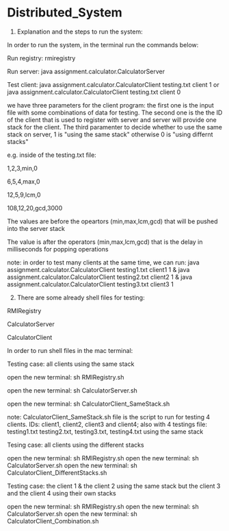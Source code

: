 # Distributed_System
1) Explanation and the steps to run the system:

In order to run the system, in the terminal run the commands below:

Run registry: rmiregistry 

Run server: java assignment.calculator.CalculatorServer

Test client: java assignment.calculator.CalculatorClient testing.txt client 1 
			or java assignment.calculator.CalculatorClient testing.txt client 0


we have three parameters for the client program: the first one is the input file with some combinations of data for testing. The second one is the the ID of the client that is used to register with server and server will provide one stack for the client. The third paramenter to decide whether to use the same stack on server, 1 is "using the same stack" otherwise 0 is "using differnt stacks"

e.g. inside of the testing.txt file:

1,2,3,min,0

6,5,4,max,0

12,5,9,lcm,0

108,12,20,gcd,3000

The values are before the opeartors (min,max,lcm,gcd) that will be pushed into the server stack

The value is after the operators (min,max,lcm,gcd) that is the delay in milliseconds for popping operations 

note: in order to test many clients at the same time, we can run: 
java assignment.calculator.CalculatorClient testing1.txt client1 1 & java assignment.calculator.CalculatorClient testing2.txt client2  1 & java assignment.calculator.CalculatorClient testing3.txt client3 1

2) There are some already shell files for testing:
   
RMIRegistry

CalculatorServer

CalculatorClient

In order to run shell files in the mac terminal:

Testing case: all clients using the same stack

open the new terminal: sh RMIRegistry.sh

open the new terminal: sh CalculatorServer.sh

open the new terminal: sh CalculatorClient_SameStack.sh

note: CalculatorClient_SameStack.sh file is the script to run for testing 4 clients.
IDs: client1, client2, client3 and client4; also with 4 testings file: testing1.txt
testing2.txt, testing3.txt, testing4.txt using the same stack 

Tesing case: all clients using the different stacks

open the new terminal: sh RMIRegistry.sh
open the new terminal: sh CalculatorServer.sh
open the new terminal: sh CalculatorClient_DifferentStacks.sh

Testing case:  the client 1 & the client 2 using the same stack but the client 3 and the client 4 using their own stacks

open the new terminal: sh RMIRegistry.sh
open the new terminal: sh CalculatorServer.sh
open the new terminal: sh CalculatorClient_Combination.sh



